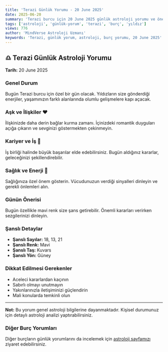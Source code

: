 ```yaml
---
title: 'Terazi Günlük Yorumu - 20 June 2025'
date: 2025-06-20
summary: 'Terazi burcu için 20 June 2025 günlük astroloji yorumu ve önerileri.'
tags: ['astroloji', 'günlük-yorum', 'terazi', 'burç', 'yıldız']
views: 776
author: 'MindVerse Astroloji Uzmanı'
keywords: 'Terazi, günlük yorum, astroloji, burç yorumu, 20 June 2025'
---
```


## ♎ Terazi Günlük Astroloji Yorumu

**Tarih:** 20 June 2025

### Genel Durum

Bugün Terazi burcu için özel bir gün olacak. Yıldızların size gönderdiği enerjiler, yaşamınızın farklı alanlarında olumlu gelişmelere kapı açacak.

### Aşk ve İlişkiler ❤️

İlişkinizde daha derin bağlar kurma zamanı. İçinizdeki romantik duyguları açığa çıkarın ve sevginizi göstermekten çekinmeyin.

### Kariyer ve İş 💼

İş birliği halinde büyük başarılar elde edebilirsiniz. Bugün aldığınız kararlar, geleceğinizi şekillendirebilir.

### Sağlık ve Enerji 🌟

Sağlığınıza özel önem gösterin. Vücudunuzun verdiği sinyalleri dinleyin ve gerekli önlemleri alın.

### Günün Önerisi

Bugün özellikle mavi renk size şans getirebilir. Önemli kararları verirken sezgilerinizi dinleyin.

### Şanslı Detaylar

- **Şanslı Sayılar:** 18, 13, 21
- **Şanslı Renk:** Mavi
- **Şanslı Taş:** Kuvars
- **Şanslı Yön:** Güney

### Dikkat Edilmesi Gerekenler

- Aceleci kararlardan kaçının
- Sabırlı olmayı unutmayın
- Yakınlarınızla iletişiminizi güçlendirin
- Mali konularda temkinli olun

---

**Not:** Bu yorum genel astroloji bilgilerine dayanmaktadır. Kişisel durumunuz için detaylı astroloji analizi yaptırabilirsiniz.

### Diğer Burç Yorumları

Diğer burçların günlük yorumlarını da incelemek için [astroloji sayfamızı](/astrology) ziyaret edebilirsiniz.
